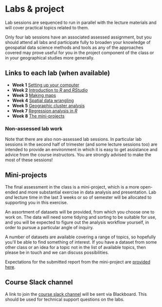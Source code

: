 # Labs & project
Lab sessions are sequenced to run in parallel with the lecture materials and will cover practical topics related to them.

Only four lab sessions have an associated assessed assignment, but you should attend all labs and participate fully to broaden your knowledge of geospatial data science methods and tools as any of the approaches covered may prove useful for you in the project component of the class or in your geographical studies more generally.

## Links to each lab (when available)
+ **Week 1** [Setting up your computer](labs/week-01 "lab materials")
+ **Week 2** [Introduction to *R* and *RStudio*](labs/week-02 "lab materials")
+ **Week 3** [Making maps](labs/week-03 "lab materials")
+ **Week 4** [Spatial data wrangling](labs/week-04 "lab materials")
+ **Week 5** [Geographic cluster analysis](labs/week-05 "lab materials")
+ **Week 7** [Regression analysis in *R*](labs/week-07 "lab materials")
+ **Week 8** [The mini-projects](labs/mini-project "more on the mini-project")

### Non-assessed lab work
Note that there are also non-assessed lab sessions. In particular lab sessions in the second half of trimester (and some lecture sessions too) are intended to provide an environment in which it is easy to get assistance and advice from the course instructors. You are strongly advised to make the most of these sessions!

## Mini-projects
The final assessment in the class is a mini-project, which is a more open-ended and more substantial exercise in data analysis and presentation. Lab _and_ lecture time in the last 3 weeks or so of semester will be allocated to supporting you in this exercise.

An assortment of datasets will be provided, from which you choose one to work on. The data will need some tidying and sorting to be suitable for use, and you will be expected to figure out the analysis workflow yourself, in order to pursue a particular angle of inquiry.

A number of datasets are available covering a range of topics, so hopefully you'll be able to find something of interest. If you have a dataset from some other class or an idea for a topic not in the list of available topics, then please be in touch and we can discuss possibilities.

Expectations for the submitted report from the mini-project are [provided here](labs/mini-project/guidance-on-mini-project-report.md "guidance on the mini-project report write-up").

## Course Slack channel
A link to join the [course slack channel](https://vuwgeog315t22021.slack.com/ "Course slack channel") will be sent via Blackboard. This should be used for technical support questions on the labs.
